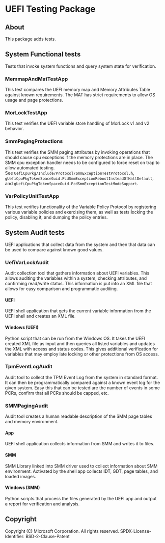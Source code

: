 # UEFI Testing Package

## About

This package adds tests.  

## System Functional tests

Tests that invoke system functions and query system state for verification.

### MemmapAndMatTestApp

This test compares the UEFI memory map and Memory Attributes Table against known
requirements.  The MAT has strict requirements to allow OS usage and page protections.

### MorLockTestApp

This test verifies the UEFI variable store handling of MorLock v1 and v2 behavior.

### SmmPagingProtections

This test verifies the SMM paging attributes by invoking operations that should cause cpu exceptions if the memory protections
are in place.  The SMM cpu exception handler needs to be configured to force reset on trap to allow automated testing.  
See `UefiCpuPkg/Include/Protocol/SmmExceptionTestProtocol.h`, `gUefiCpuPkgTokenSpaceGuid.PcdSmmExceptionRebootInsteadOfHaltDefault`,
and `gUefiCpuPkgTokenSpaceGuid.PcdSmmExceptionTestModeSupport`.

### VarPolicyUnitTestApp

This test verifies functionality of the Variable Policy Protocol by registering various variable policies and exercising
them, as well as tests locking the policy, disabling it, and dumping the policy entries.

## System Audit tests

UEFI applications that collect data from the system and then that data can be used to
compare against known good values.  

### UefiVarLockAudit

Audit collection tool that gathers information about UEFI variables.  This allows
auditing the variables within a system, checking attributes, and confirming
read/write status.  This information is put into an XML file that allows for
easy comparison and programmatic auditing.  

#### UEFI

UEFI shell application that gets the current variable information from the UEFI
shell and creates an XML file.

#### Windows (UEFI)

Python  script that can be run from the Windows OS.  It takes the UEFI created
XML file as input and then queries all listed variables and updates the XML with
access and status codes.  This gives additional verification for variables that
may employ late locking or other protections from OS access.

### TpmEventLogAudit

Audit tool to collect the TPM Event Log from the system in standard format.  It can
then be programmatically compared against a known event log for the given system.  Easy
this that can be tested are the number of events in some PCRs, confirm that all PCRs
should be capped, etc.  

### SMMPagingAudit

Audit tool creates a human readable description of the SMM page tables and memory environment.

#### App

UEFI shell application collects information from SMM and writes it to files.

#### SMM

SMM Library linked into SMM driver used to collect information about SMM environment.  Activated by the shell app collects
IDT, GDT, page tables, and loaded images.

#### Windows (SMM)

Python scripts that process the files generated by the UEFI app and output a report for verification and analysis.

## Copyright

Copyright (C) Microsoft Corporation. All rights reserved.
SPDX-License-Identifier: BSD-2-Clause-Patent

